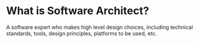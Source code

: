 # What is Software Architect?

A software expert who makes high level design choices, including technical standards, tools, design principles, platforms to be used, etc.
